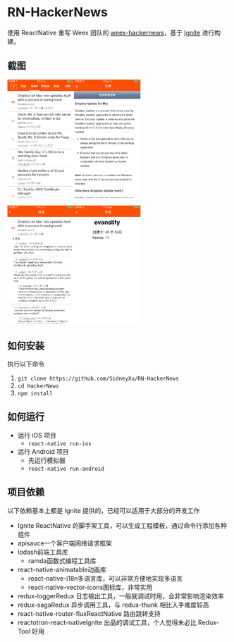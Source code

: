 #  RN-HackerNews

使用 ReactNative 重写 Weex 团队的 [weex-hackernews](https://github.com/weexteam/weex-hackernews/)，基于  [Ignite](https://github.com/infinitered/ignite) 进行构建。

## 截图

<img src="capture/1.png" width="30%" height="30%"/><img src="capture/2.png" width="30%" height="30%"/>

<img src="capture/3.png" width="30%" height="30%"/><img src="capture/4.png" width="30%" height="30%"/>


## 如何安装

执行以下命令

1. `git clone https://github.com/SidneyXu/RN-HackerNews`
2. `cd HackerNews`
3. `npm install`

## 如何运行

- 运行 iOS 项目
  - `react-native run-ios`
- 运行 Android 项目
  - 先运行模拟器
  - `react-native run-android`

## 项目依赖

以下依赖基本上都是 Ignite 提供的，已经可以适用于大部分的开发工作

  - Ignite	ReactNative 的脚手架工具，可以生成工程模板，通过命令行添加各种组件
  - apisauce一个客户端网络请求框架
  - lodash前端工具库
    - ramda函数式编程工具库
  - react-native-animatable动画库
    - react-native-i18n多语言库，可以非常方便地实现多语言
    - react-native-vector-icons图标库，非常实用
  - redux-loggerRedux 日志输出工具，一般就调试时用，会非常影响渲染效率
  - redux-sagaRedux 异步调用工具，与 redux-thunk 相比入手难度较高
  - react-native-router-fluxReactNative 路由跳转支持
  - reactotron-react-nativeIgnite 出品的调试工具，个人觉得未必比 Redux-Tool 好用


[list]:	capture/1.png
[article]:	capture/2.png
[comment]:	capture/3.png
[author]: capture/4.png
